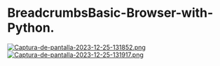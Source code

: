 # BreadcrumbsBasic-Browser-with-Python.

[![Captura-de-pantalla-2023-12-25-131852.png](https://i.postimg.cc/cC13gSRr/Captura-de-pantalla-2023-12-25-131852.png)](https://postimg.cc/vgjTkCSs)
[![Captura-de-pantalla-2023-12-25-131917.png](https://i.postimg.cc/WpSgRdVr/Captura-de-pantalla-2023-12-25-131917.png)](https://postimg.cc/t7ZYWCYC)
